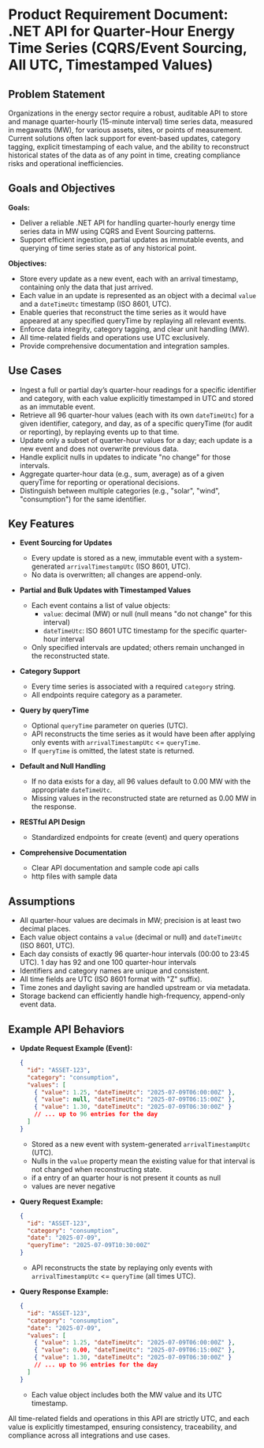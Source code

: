 # Product Requirement Document: .NET API for Quarter-Hour Energy Time Series (CQRS/Event Sourcing, All UTC, Timestamped Values)

## Problem Statement

Organizations in the energy sector require a robust, auditable API to store and manage quarter-hourly (15-minute interval) time series data, measured in megawatts (MW), for various assets, sites, or points of measurement. Current solutions often lack support for event-based updates, category tagging, explicit timestamping of each value, and the ability to reconstruct historical states of the data as of any point in time, creating compliance risks and operational inefficiencies.

## Goals and Objectives

**Goals:**
- Deliver a reliable .NET API for handling quarter-hourly energy time series data in MW using CQRS and Event Sourcing patterns.
- Support efficient ingestion, partial updates as immutable events, and querying of time series state as of any historical point.

**Objectives:**
- Store every update as a new event, each with an arrival timestamp, containing only the data that just arrived.
- Each value in an update is represented as an object with a decimal `value` and a `dateTimeUtc` timestamp (ISO 8601, UTC).
- Enable queries that reconstruct the time series as it would have appeared at any specified queryTime by replaying all relevant events.
- Enforce data integrity, category tagging, and clear unit handling (MW).
- All time-related fields and operations use UTC exclusively.
- Provide comprehensive documentation and integration samples.

## Use Cases

- Ingest a full or partial day’s quarter-hour readings for a specific identifier and category, with each value explicitly timestamped in UTC and stored as an immutable event.
- Retrieve all 96 quarter-hour values (each with its own `dateTimeUtc`) for a given identifier, category, and day, as of a specific queryTime (for audit or reporting), by replaying events up to that time.
- Update only a subset of quarter-hour values for a day; each update is a new event and does not overwrite previous data.
- Handle explicit nulls in updates to indicate "no change" for those intervals.
- Aggregate quarter-hour data (e.g., sum, average) as of a given queryTime for reporting or operational decisions.
- Distinguish between multiple categories (e.g., "solar", "wind", "consumption") for the same identifier.

## Key Features

- **Event Sourcing for Updates**
  - Every update is stored as a new, immutable event with a system-generated `arrivalTimestampUtc` (ISO 8601, UTC).
  - No data is overwritten; all changes are append-only.

- **Partial and Bulk Updates with Timestamped Values**
  - Each event contains a list of value objects:
    - `value`: decimal (MW) or null (null means "do not change" for this interval)
    - `dateTimeUtc`: ISO 8601 UTC timestamp for the specific quarter-hour interval
  - Only specified intervals are updated; others remain unchanged in the reconstructed state.

- **Category Support**
  - Every time series is associated with a required `category` string.
  - All endpoints require category as a parameter.

- **Query by queryTime**
  - Optional `queryTime` parameter on queries (UTC).
  - API reconstructs the time series as it would have been after applying only events with `arrivalTimestampUtc` <= `queryTime`.
  - If `queryTime` is omitted, the latest state is returned.

- **Default and Null Handling**
  - If no data exists for a day, all 96 values default to 0.00 MW with the appropriate `dateTimeUtc`.
  - Missing values in the reconstructed state are returned as 0.00 MW in the response.

- **RESTful API Design**
  - Standardized endpoints for create (event) and  query operations

- **Comprehensive Documentation**
  - Clear API documentation and sample code api calls
  - http files with sample data


## Assumptions

- All quarter-hour values are decimals in MW; precision is at least two decimal places.
- Each value object contains a `value` (decimal or null) and `dateTimeUtc` (ISO 8601, UTC).
- Each day consists of exactly 96 quarter-hour intervals (00:00 to 23:45 UTC). 1 day has 92 and one 100 quarter-hour intervals
- Identifiers and category names are unique and consistent.
- All time fields are UTC (ISO 8601 format with "Z" suffix).
- Time zones and daylight saving are handled upstream or via metadata.
- Storage backend can efficiently handle high-frequency, append-only event data.

## Example API Behaviors

- **Update Request Example (Event):**
  ```json
  {
    "id": "ASSET-123",
    "category": "consumption",
    "values": [
      { "value": 1.25, "dateTimeUtc": "2025-07-09T06:00:00Z" },
      { "value": null, "dateTimeUtc": "2025-07-09T06:15:00Z" },
      { "value": 1.30, "dateTimeUtc": "2025-07-09T06:30:00Z" }
      // ... up to 96 entries for the day
    ]
  }
  ```
  - Stored as a new event with system-generated `arrivalTimestampUtc` (UTC).
  - Nulls in the `value` property mean the existing value for that interval is not changed when reconstructing state.
  - if a entry of an quarter hour is not present it counts as null
  - values are never negative

- **Query Request Example:**
  ```json
  {
    "id": "ASSET-123",
    "category": "consumption",
    "date": "2025-07-09",
    "queryTime": "2025-07-09T10:30:00Z"
  }
  ```
  - API reconstructs the state by replaying only events with `arrivalTimestampUtc` <= `queryTime` (all times UTC).

- **Query Response Example:**
  ```json
  {
    "id": "ASSET-123",
    "category": "consumption",
    "date": "2025-07-09",
    "values": [
      { "value": 1.25, "dateTimeUtc": "2025-07-09T06:00:00Z" },
      { "value": 0.00, "dateTimeUtc": "2025-07-09T06:15:00Z" },
      { "value": 1.30, "dateTimeUtc": "2025-07-09T06:30:00Z" }
      // ... up to 96 entries for the day
    ]
  }
  ```
  - Each value object includes both the MW value and its UTC timestamp.

All time-related fields and operations in this API are strictly UTC, and each value is explicitly timestamped, ensuring consistency, traceability, and compliance across all integrations and use cases.

